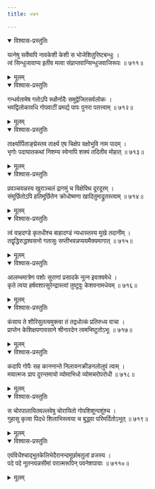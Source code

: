 ```yaml
---
title: ०७१

---
```

<div class="audioEmbed"  caption="सीतालक्ष्मी-वाचनम्" src="https://archive.org/download/nArAyaNIyam-shlokawise-audio/071/071_01.mp3"></div>
<details open><summary>विश्वास-प्रस्तुतिः</summary>

यत्नेषु सर्वेष्वपि नावकेशी केशी स भोजेशितुरिष्टबन्धुः ।  
त्वं सिन्धुजावाप्य इतीव मत्वा संप्राप्तवान्सिन्धुजवाजिरूपः ॥ ७११॥
</details>
<details><summary>मूलम्</summary>

यत्नेषु सर्वेष्वपि नावकेशी केशी स भोजेशितुरिष्टबन्धुः ।  
त्वं सिन्धुजावाप्य इतीव मत्वा संप्राप्तवान्सिन्धुजवाजिरूपः ॥ ७११॥
</details>



<div class="audioEmbed"  caption="सीतालक्ष्मी-वाचनम्" src="https://archive.org/download/nArAyaNIyam-shlokawise-audio/071/071_02.mp3"></div>
<details open><summary>विश्वास-प्रस्तुतिः</summary>

गन्धर्वतामेष गतोऽपि रूक्षैर्नादैः समुद्वेजितसर्वलोकः ।  
भवद्विलोकावधि गोपवाटीं प्रमर्द्य पापः पुनरा पतत्त्वाम् ॥ ७१२॥
</details>
<details><summary>मूलम्</summary>

गन्धर्वतामेष गतोऽपि रूक्षैर्नादैः समुद्वेजितसर्वलोकः ।  
भवद्विलोकावधि गोपवाटीं प्रमर्द्य पापः पुनरा पतत्त्वाम् ॥ ७१२॥
</details>



<div class="audioEmbed"  caption="सीतालक्ष्मी-वाचनम्" src="https://archive.org/download/nArAyaNIyam-shlokawise-audio/071/071_03.mp3"></div>
<details open><summary>विश्वास-प्रस्तुतिः</summary>

तार्क्ष्यार्पिताङ्घ्रेस्तव तार्क्ष्य एष चिक्षेप वक्षोभुवि नाम पादम् ।  
भृगोः पदाघातकथां निशम्य स्वेनापि शक्यं तदितीव मोहात् ॥ ७१३॥
</details>
<details><summary>मूलम्</summary>

तार्क्ष्यार्पिताङ्घ्रेस्तव तार्क्ष्य एष चिक्षेप वक्षोभुवि नाम पादम् ।  
भृगोः पदाघातकथां निशम्य स्वेनापि शक्यं तदितीव मोहात् ॥ ७१३॥
</details>



<div class="audioEmbed"  caption="सीतालक्ष्मी-वाचनम्" src="https://archive.org/download/nArAyaNIyam-shlokawise-audio/071/071_04.mp3"></div>
<details open><summary>विश्वास-प्रस्तुतिः</summary>

प्रवञ्चयन्नस्य खुराञ्चलं द्रागमुं च विक्षेपिथ दूरदूरम् ।  
संमूर्छितोऽपि हतिमूर्छितेन क्रोधोष्मणा खादितुमाद्रुतस्त्वाम् ॥ ७१४॥
</details>
<details><summary>मूलम्</summary>

प्रवञ्चयन्नस्य खुराञ्चलं द्रागमुं च विक्षेपिथ दूरदूरम् ।  
संमूर्छितोऽपि हतिमूर्छितेन क्रोधोष्मणा खादितुमाद्रुतस्त्वाम् ॥ ७१४॥
</details>



<div class="audioEmbed"  caption="सीतालक्ष्मी-वाचनम्" src="https://archive.org/download/nArAyaNIyam-shlokawise-audio/071/071_05.mp3"></div>
<details open><summary>विश्वास-प्रस्तुतिः</summary>

त्वं वाहदण्डे कृतधीश्च बाहादण्डं न्यधास्तस्य मुखे तदानीम् ।  
तद्वृद्धिरुद्धश्वसनो गतासुः सप्तीभवन्नप्ययमैक्यमागात् ॥ ७१५॥
</details>
<details><summary>मूलम्</summary>

त्वं वाहदण्डे कृतधीश्च बाहादण्डं न्यधास्तस्य मुखे तदानीम् ।  
तद्वृद्धिरुद्धश्वसनो गतासुः सप्तीभवन्नप्ययमैक्यमागात् ॥ ७१५॥
</details>



<div class="audioEmbed"  caption="सीतालक्ष्मी-वाचनम्" src="https://archive.org/download/nArAyaNIyam-shlokawise-audio/071/071_06.mp3"></div>
<details open><summary>विश्वास-प्रस्तुतिः</summary>

आलम्भमात्रेण पशोः सुराणां प्रसादके नूत्न इवाश्वमेधे ।  
कृते त्वया हर्षवशात्सुरेन्द्रास्त्वां तुष्टुवुः केशवनामधेयम् ॥ ७१६॥
</details>
<details><summary>मूलम्</summary>

आलम्भमात्रेण पशोः सुराणां प्रसादके नूत्न इवाश्वमेधे ।  
कृते त्वया हर्षवशात्सुरेन्द्रास्त्वां तुष्टुवुः केशवनामधेयम् ॥ ७१६॥
</details>



<div class="audioEmbed"  caption="सीतालक्ष्मी-वाचनम्" src="https://archive.org/download/nArAyaNIyam-shlokawise-audio/071/071_07.mp3"></div>
<details open><summary>विश्वास-प्रस्तुतिः</summary>

कंसाय ते शौरिसुतत्वमुक्त्वा तं तद्वधोत्कं प्रतिरुध्य वाचा ।  
प्राप्तेन केशिक्षपणावसाने श्रीनारदेन त्वमभिष्टुतोऽभूः ॥ ७१७॥
</details>
<details><summary>मूलम्</summary>

कंसाय ते शौरिसुतत्वमुक्त्वा तं तद्वधोत्कं प्रतिरुध्य वाचा ।  
प्राप्तेन केशिक्षपणावसाने श्रीनारदेन त्वमभिष्टुतोऽभूः ॥ ७१७॥
</details>



<div class="audioEmbed"  caption="सीतालक्ष्मी-वाचनम्" src="https://archive.org/download/nArAyaNIyam-shlokawise-audio/071/071_08.mp3"></div>
<details open><summary>विश्वास-प्रस्तुतिः</summary>

कदापि गोपैः सह काननान्ते निलायनक्रीडनलोलुपं त्वाम् ।  
मयात्मजः प्राप दुरन्तमायो व्योमाभिधो व्योमचरोपरोधी ॥ ७१८॥
</details>
<details><summary>मूलम्</summary>

कदापि गोपैः सह काननान्ते निलायनक्रीडनलोलुपं त्वाम् ।  
मयात्मजः प्राप दुरन्तमायो व्योमाभिधो व्योमचरोपरोधी ॥ ७१८॥
</details>



<div class="audioEmbed"  caption="सीतालक्ष्मी-वाचनम्" src="https://archive.org/download/nArAyaNIyam-shlokawise-audio/071/071_09.mp3"></div>
<details open><summary>विश्वास-प्रस्तुतिः</summary>

स चोरपालायितवल्लवेषु चोरायितो गोपशिशून्पशूंश्च ।  
गुहासु कृत्वा पिदधे शिलाभिस्त्वया च बुद्ध्वा परिमर्दितोऽभूत् ॥ ७१९॥
</details>
<details><summary>मूलम्</summary>

स चोरपालायितवल्लवेषु चोरायितो गोपशिशून्पशूंश्च ।  
गुहासु कृत्वा पिदधे शिलाभिस्त्वया च बुद्ध्वा परिमर्दितोऽभूत् ॥ ७१९॥
</details>



<div class="audioEmbed"  caption="सीतालक्ष्मी-वाचनम्" src="https://archive.org/download/nArAyaNIyam-shlokawise-audio/071/071_10.mp3"></div>
<details open><summary>विश्वास-प्रस्तुतिः</summary>

एवंविधैश्चाद्भुतकेलिभेदैरानन्दमूर्छामतुलां व्रजस्य ।  
पदे पदे नूतनयन्नसीमां परात्मरूपिन् पवनेशपायाः ॥ ७११०॥
</details>
<details><summary>मूलम्</summary>

एवंविधैश्चाद्भुतकेलिभेदैरानन्दमूर्छामतुलां व्रजस्य ।  
पदे पदे नूतनयन्नसीमां परात्मरूपिन् पवनेशपायाः ॥ ७११०॥
</details>

